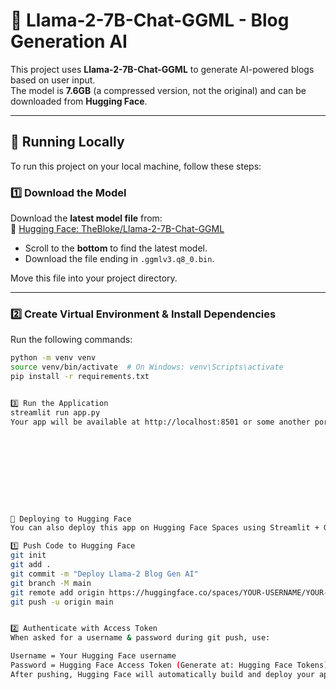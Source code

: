 # 🦙 Llama-2-7B-Chat-GGML - Blog Generation AI  

This project uses **Llama-2-7B-Chat-GGML** to generate AI-powered blogs based on user input.  
The model is **7.6GB** (a compressed version, not the original) and can be downloaded from **Hugging Face**.  

---

## **🚀 Running Locally**  
To run this project on your local machine, follow these steps:  

### **1️⃣ Download the Model**  
Download the **latest model file** from:  
🔗 [Hugging Face: TheBloke/Llama-2-7B-Chat-GGML](https://huggingface.co/TheBloke/Llama-2-7B-Chat-GGML/tree/main)  
- Scroll to the **bottom** to find the latest model.  
- Download the file ending in `.ggmlv3.q8_0.bin`.  

Move this file into your project directory.  

---

### **2️⃣ Create Virtual Environment & Install Dependencies**  
Run the following commands:  
```sh
python -m venv venv
source venv/bin/activate  # On Windows: venv\Scripts\activate
pip install -r requirements.txt


3️⃣ Run the Application
streamlit run app.py
Your app will be available at http://localhost:8501 or some another port










🚀 Deploying to Hugging Face
You can also deploy this app on Hugging Face Spaces using Streamlit + GPU.

1️⃣ Push Code to Hugging Face
git init
git add .
git commit -m "Deploy Llama-2 Blog Gen AI"
git branch -M main
git remote add origin https://huggingface.co/spaces/YOUR-USERNAME/YOUR-SPACE-NAME
git push -u origin main


2️⃣ Authenticate with Access Token
When asked for a username & password during git push, use:

Username = Your Hugging Face username
Password = Hugging Face Access Token (Generate at: Hugging Face Tokens)
After pushing, Hugging Face will automatically build and deploy your app. 🚀




